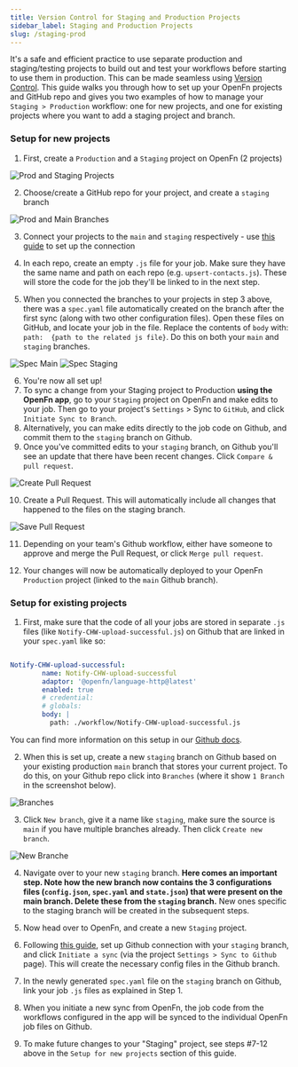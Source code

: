 ```yaml
---
title: Version Control for Staging and Production Projects
sidebar_label: Staging and Production Projects
slug: /staging-prod
---
```


It's a safe and efficient practice to use separate production and staging/testing projects to build out and test your workflows before starting to use them in production. This can be made seamless using [Version Control](../manage-projects/link-to-gh.md). This guide walks you through how to set up your OpenFn projects and GitHub repo and gives you two examples of how to manage your `Staging > Production` workflow: one for new projects, and one for existing projects where you want to add a staging project and branch.

### Setup for new projects

1. First, create a `Production` and a `Staging` project on OpenFn (2 projects)

![Prod and Staging Projects](/img/openfn_prod_staging.webp)

2. Choose/create a GitHub repo for your project, and create a `staging` branch

![Prod and Main Branches](/img/staging_prod_branches_gh.webp)

3. Connect your projects to the `main` and `staging` respectively - use [this guide](../manage-projects/link-to-gh.md) to set up the connection 
4. In each repo, create an empty `.js` file for your job. Make sure they have the same name and path on each repo (e.g. `upsert-contacts.js`). These will store the code for the job they'll be linked to in the next step.

5. When you connected the branches to your projects in step 3 above, there was a `spec.yaml` file automatically created on the branch after the first sync (along with two other configuration files). Open these files on GitHub, and locate your job in the file. Replace the contents of `body` with: `path:  {path to the related js file}`. Do this on both your `main` and `staging` branches.

![Spec Main](/img/path_main.webp)
![Spec Staging](/img/path_staging.webp)

6. You're now all set up!  
7. To sync a change from your Staging project to Production **using the OpenFn app**, go to your `Staging` project on OpenFn and make edits to your job. Then go to your project's `Settings` > Sync to `GitHub`, and click `Initiate Sync to Branch`.
8. Alternatively, you can make edits directly to the job code on Github, and commit them to the `staging` branch on Github. 
9. Once you've committed edits to your `staging` branch, on Github you'll see an update that there have been recent changes. Click `Compare & pull request`. 

![Create Pull Request](/img/staging_pushes.webp)

10. Create a Pull Request. This will automatically include all changes that happened to the files on the staging branch.

![Save Pull Request](/img/create_pr.webp)


11. Depending on your team's Github workflow, either have someone to approve and merge the Pull Request, or click `Merge pull request`.

12. Your changes will now be automatically deployed to your OpenFn `Production` project (linked to the `main` Github branch).

### Setup for existing projects

1. First, make sure that the code of all your jobs are stored in separate `.js` files (like `Notify-CHW-upload-successful.js`) on Github that are linked in your `spec.yaml` like so:

```yaml

Notify-CHW-upload-successful:
        name: Notify-CHW-upload-successful
        adaptor: '@openfn/language-http@latest'
        enabled: true
        # credential:
        # globals:
        body: |
          path: ./workflow/Notify-CHW-upload-successful.js

```

You can find more information on this setup in our [Github docs](../manage-projects/link-to-gh.md#sync-from-github-to-openfn).

2. When this is set up, create a new `staging` branch on Github based on your existing production `main` branch that stores your current project. To do this, on your Github repo click into `Branches` (where it show `1 Branch` in the screenshot below).

![Branches](/img/1_branch.webp)

3. Click `New branch`, give it a name like `staging`, make sure the source is `main` if you have multiple branches already. Then click `Create new branch`.

![New Branche](/img/new_branch.webp)

4. Navigate over to your new `staging` branch. **Here comes an important step. Note how the new branch now contains the 3 configurations files (`config.json`, `spec.yaml` and `state.json`) that were present on the main branch. Delete these from the `staging` branch.** New ones specific to the staging branch will be created in the subsequent steps.

5. Now head over to OpenFn, and create a new `Staging` project.

6. Following [this guide](../manage-projects/link-to-gh.md), set up Github connection with your `staging` branch, and click `Initiate a sync` (via the project `Settings > Sync to Github` page). This will create the necessary config files in the Github branch.

7. In the newly generated `spec.yaml` file on the `staging` branch on Github, link your job `.js` files as explained in Step 1. 

8. When you initiate a new sync from OpenFn, the job code from the workflows configured in the app will be synced to the individual OpenFn job files on Github.

9. To make future changes to your "Staging" project, see steps #7-12 above in the `Setup for new projects` section of this guide.
